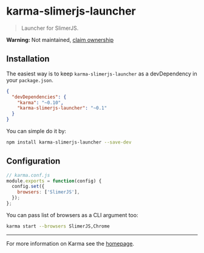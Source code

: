 # karma-slimerjs-launcher

> Launcher for SlimerJS.

**Warning:** Not maintained, [claim ownership](https://github.com/nfroidure/karma-slimerjs-launcher/issues/4)

## Installation

The easiest way is to keep `karma-slimerjs-launcher` as a devDependency in your `package.json`.
```json
{
  "devDependencies": {
    "karma": "~0.10",
    "karma-slimerjs-launcher": "~0.1"
  }
}
```

You can simple do it by:
```bash
npm install karma-slimerjs-launcher --save-dev
```

## Configuration
```js
// karma.conf.js
module.exports = function(config) {
  config.set({
    browsers: ['SlimerJS'],
  });
};
```

You can pass list of browsers as a CLI argument too:
```bash
karma start --browsers SlimerJS,Chrome
```

----

For more information on Karma see the [homepage].


[homepage]: http://karma-runner.github.com
